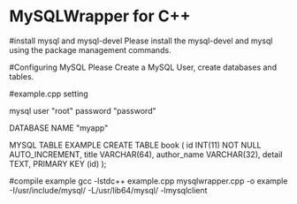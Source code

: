 MySQLWrapper for C++
============

#install mysql and mysql-devel
Please install the mysql-devel and mysql using the package management commands.

#Configuring MySQL
Please Create a MySQL User, create databases and tables.

#example.cpp setting

mysql user "root"
password  "password"

DATABASE NAME  "myapp"

MYSQL TABLE EXAMPLE
 CREATE TABLE book
 (
 id INT(11) NOT NULL AUTO_INCREMENT,
 title VARCHAR(64),
 author_name VARCHAR(32),
 detail TEXT,
 PRIMARY KEY (id)
);

#compile example
gcc -lstdc++ example.cpp mysqlwrapper.cpp -o example -I/usr/include/mysql/ -L/usr/lib64/mysql/ -lmysqlclient



